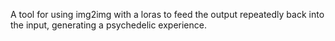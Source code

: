 A tool for using img2img with a loras to feed the output repeatedly back into the input, generating a psychedelic experience.
